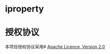 # iproperty

# 授权协议
本项目授权协议采用# [Apache Licence, Version 2.0](https://www.apache.org/licenses/LICENSE-2.0.html)
